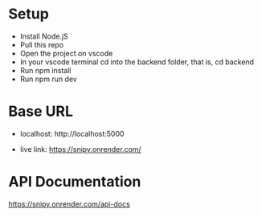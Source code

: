 # Setup

- Install Node.jS
- Pull this repo
- Open the project on vscode
- In your vscode terminal cd into the backend folder, that is, cd backend
- Run npm install
- Run npm run dev

  
# Base URL

- localhost: http://localhost:5000

- live link: https://snipy.onrender.com/

# API Documentation

https://snipy.onrender.com/api-docs
